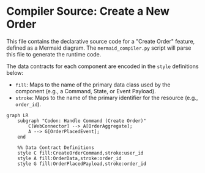 # Compiler Source: Create a New Order

This file contains the declarative source code for a "Create Order" feature, defined as a Mermaid diagram. The `mermaid_compiler.py` script will parse this file to generate the runtime code.

The data contracts for each component are encoded in the `style` definitions below:
- `fill`: Maps to the name of the primary data class used by the component (e.g., a Command, State, or Event Payload).
- `stroke`: Maps to the name of the primary identifier for the resource (e.g., `order_id`).

```mermaid
graph LR
    subgraph "Codon: Handle Command (Create Order)"
        C[WebConnector] --> A[OrderAggregate];
        A --> G[OrderPlacedEvent];
    end

    %% Data Contract Definitions
    style C fill:CreateOrderCommand,stroke:user_id
    style A fill:OrderData,stroke:order_id
    style G fill:OrderPlacedPayload,stroke:order_id
```
